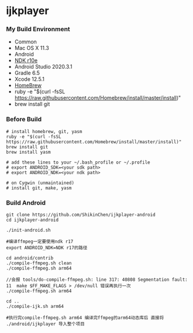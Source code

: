 # ijkplayer

### My Build Environment
- Common
 - Mac OS X 11.3
- Android
 - [NDK r10e](http://developer.android.com/tools/sdk/ndk/index.html)
 - Android Studio 2020.3.1
 - Gradle 6.5
 - Xcode 12.5.1
- [HomeBrew](http://brew.sh)
 - ruby -e "$(curl -fsSL https://raw.githubusercontent.com/Homebrew/install/master/install)"
 - brew install git


### Before Build
```
# install homebrew, git, yasm
ruby -e "$(curl -fsSL https://raw.githubusercontent.com/Homebrew/install/master/install)"
brew install git
brew install yasm

# add these lines to your ~/.bash_profile or ~/.profile
# export ANDROID_SDK=<your sdk path>
# export ANDROID_NDK=<your ndk path>

# on Cygwin (unmaintained)
# install git, make, yasm
```

### Build Android
```
git clone https://github.com/ShikinChen/ijkplayer-android
cd ijkplayer-android

./init-android.sh

#编译ffmpeg一定要使用ndk r17
export ANDROID_NDK=NDK r17的路径

cd android/contrib
./compile-ffmpeg.sh clean
./compile-ffmpeg.sh arm64

//会报 tools/do-compile-ffmpeg.sh: line 317: 40808 Segmentation fault: 11  make $FF_MAKE_FLAGS > /dev/null 错误再执行一次
./compile-ffmpeg.sh arm64

cd ..
./compile-ijk.sh arm64

#执行完compile-ffmpeg.sh arm64 编译完ffmpeg的arm64动态库后 直接将 ./android/ijkplayer 导入整个项目

```


